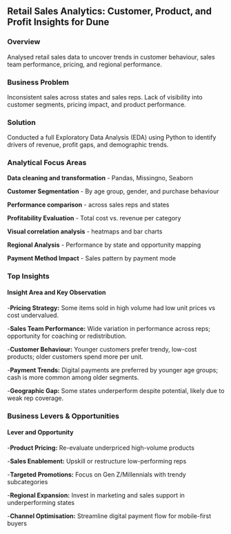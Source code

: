 ## Retail Sales Analytics: Customer, Product, and Profit Insights for Dune

### Overview
Analysed retail sales data to uncover trends in customer behaviour, sales team performance, pricing, and regional performance.

### Business Problem
Inconsistent sales across states and sales reps. Lack of visibility into customer segments, pricing impact, and product performance.

### Solution
Conducted a full Exploratory Data Analysis (EDA) using Python to identify drivers of revenue, profit gaps, and demographic trends.


### Analytical Focus Areas
**Data cleaning and transformation** - Pandas, Missingno, Seaborn

**Customer Segmentation** - By age group, gender, and purchase behaviour

**Performance comparison** - across sales reps and states

**Profitability Evaluation** - Total cost vs. revenue per category

**Visual correlation analysis** - heatmaps and bar charts

**Regional Analysis** - Performance by state and opportunity mapping

**Payment Method Impact** - Sales pattern by payment mode


### Top Insights
#### Insight Area and Key Observation
-**Pricing Strategy:**	Some items sold in high volume had low unit prices vs cost undervalued.

-**Sales Team Performance:**	Wide variation in performance across reps; opportunity for coaching or redistribution.

-**Customer Behaviour:**	Younger customers prefer trendy, low-cost products; older customers spend more per unit.

-**Payment Trends:**	Digital payments are preferred by younger age groups; cash is more common among older segments.

-**Geographic Gap:**	Some states underperform despite potential, likely due to weak rep coverage.


### Business Levers & Opportunities
#### Lever	and Opportunity
-**Product Pricing:**	Re-evaluate underpriced high-volume products

-**Sales Enablement:**	Upskill or restructure low-performing reps

-**Targeted Promotions:**	Focus on Gen Z/Millennials with trendy subcategories

-**Regional Expansion:**	Invest in marketing and sales support in underperforming states

-**Channel Optimisation:**	Streamline digital payment flow for mobile-first buyers
